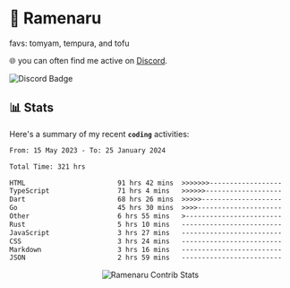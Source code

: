 # 🍜 Ramenaru
favs: tomyam, tempura, and tofu

🌐 you can often find me active on [Discord](https://discordapp.com/users/503291004200157185).

![Discord Badge](https://dcbadge.vercel.app/api/shield/503291004200157185)

## 📊 Stats

Here's a summary of my recent **`coding`** activities:

<!--START_SECTION:waka-->

```txt
From: 15 May 2023 - To: 25 January 2024

Total Time: 321 hrs

HTML                       91 hrs 42 mins  >>>>>>>------------------   28.57 %
TypeScript                 71 hrs 4 mins   >>>>>>-------------------   22.14 %
Dart                       68 hrs 26 mins  >>>>>--------------------   21.32 %
Go                         45 hrs 30 mins  >>>>---------------------   14.18 %
Other                      6 hrs 55 mins   >------------------------   02.16 %
Rust                       5 hrs 10 mins   -------------------------   01.61 %
JavaScript                 3 hrs 27 mins   -------------------------   01.08 %
CSS                        3 hrs 24 mins   -------------------------   01.06 %
Markdown                   3 hrs 16 mins   -------------------------   01.02 %
JSON                       2 hrs 59 mins   -------------------------   00.93 %
```

<!--END_SECTION:waka-->

<div style="text-align: center;">
   <img align="center" src="https://github-readme-streak-stats.herokuapp.com/?user=Ramenaru&theme=dark&card_width=520" alt="Ramenaru Contrib Stats" />
</div>

